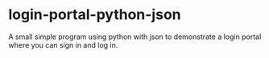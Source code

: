 # login-portal-python-json
A small simple program using python with json to demonstrate a login portal where you can sign in and log in.
